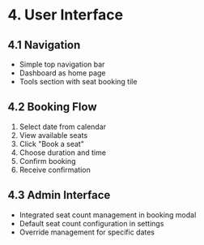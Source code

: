 # 4. User Interface

## 4.1 Navigation

- Simple top navigation bar
- Dashboard as home page
- Tools section with seat booking tile

## 4.2 Booking Flow

1. Select date from calendar
2. View available seats
3. Click "Book a seat"
4. Choose duration and time
5. Confirm booking
6. Receive confirmation

## 4.3 Admin Interface

- Integrated seat count management in booking modal
- Default seat count configuration in settings
- Override management for specific dates
